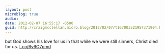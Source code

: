 ```yaml
---
layout: post
microblog: true
audio: 
date: 2012-02-07 16:55:17 -0500
guid: http://craigmcclellan.micro.blog/2012/02/07/t167003521957371904.html
---
```

but God shows his love for us in that while we were still sinners, Christ died for us. [t.co/6v6O7pmd](http://t.co/6v6O7pmd)
